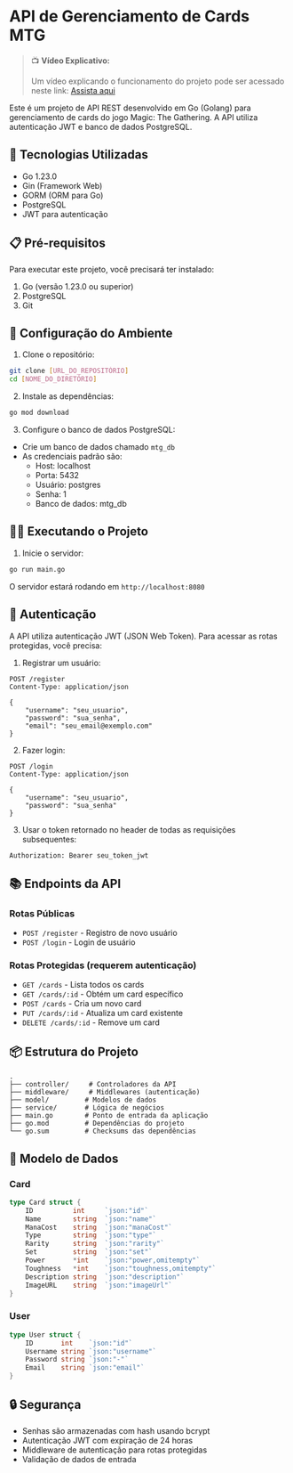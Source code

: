 # API de Gerenciamento de Cards MTG

> 📺 **Vídeo Explicativo:**
>
> Um vídeo explicando o funcionamento do projeto pode ser acessado neste link:
> [Assista aqui](https://drive.google.com/file/d/1AejzjPecQhT-LzgUleQcmXHs2u1G_-J7/view?usp=sharing)

Este é um projeto de API REST desenvolvido em Go (Golang) para gerenciamento de cards do jogo Magic: The Gathering. A API utiliza autenticação JWT e banco de dados PostgreSQL.

## 🚀 Tecnologias Utilizadas

- Go 1.23.0
- Gin (Framework Web)
- GORM (ORM para Go)
- PostgreSQL
- JWT para autenticação

## 📋 Pré-requisitos

Para executar este projeto, você precisará ter instalado:

1. Go (versão 1.23.0 ou superior)
2. PostgreSQL
3. Git

## 🔧 Configuração do Ambiente

1. Clone o repositório:
```bash
git clone [URL_DO_REPOSITÓRIO]
cd [NOME_DO_DIRETÓRIO]
```

2. Instale as dependências:
```bash
go mod download
```

3. Configure o banco de dados PostgreSQL:
- Crie um banco de dados chamado `mtg_db`
- As credenciais padrão são:
  - Host: localhost
  - Porta: 5432
  - Usuário: postgres
  - Senha: 1
  - Banco de dados: mtg_db

## 🏃‍♂️ Executando o Projeto

1. Inicie o servidor:
```bash
go run main.go
```

O servidor estará rodando em `http://localhost:8080`

## 🔐 Autenticação

A API utiliza autenticação JWT (JSON Web Token). Para acessar as rotas protegidas, você precisa:

1. Registrar um usuário:
```http
POST /register
Content-Type: application/json

{
    "username": "seu_usuario",
    "password": "sua_senha",
    "email": "seu_email@exemplo.com"
}
```

2. Fazer login:
```http
POST /login
Content-Type: application/json

{
    "username": "seu_usuario",
    "password": "sua_senha"
}
```

3. Usar o token retornado no header de todas as requisições subsequentes:
```
Authorization: Bearer seu_token_jwt
```

## 📚 Endpoints da API

### Rotas Públicas
- `POST /register` - Registro de novo usuário
- `POST /login` - Login de usuário

### Rotas Protegidas (requerem autenticação)
- `GET /cards` - Lista todos os cards
- `GET /cards/:id` - Obtém um card específico
- `POST /cards` - Cria um novo card
- `PUT /cards/:id` - Atualiza um card existente
- `DELETE /cards/:id` - Remove um card

## 📦 Estrutura do Projeto

```
.
├── controller/     # Controladores da API
├── middleware/     # Middlewares (autenticação)
├── model/         # Modelos de dados
├── service/       # Lógica de negócios
├── main.go        # Ponto de entrada da aplicação
├── go.mod         # Dependências do projeto
└── go.sum         # Checksums das dependências
```

## 🔄 Modelo de Dados

### Card
```go
type Card struct {
    ID          int     `json:"id"`
    Name        string  `json:"name"`
    ManaCost    string  `json:"manaCost"`
    Type        string  `json:"type"`
    Rarity      string  `json:"rarity"`
    Set         string  `json:"set"`
    Power       *int    `json:"power,omitempty"`
    Toughness   *int    `json:"toughness,omitempty"`
    Description string  `json:"description"`
    ImageURL    string  `json:"imageUrl"`
}
```

### User
```go
type User struct {
    ID       int    `json:"id"`
    Username string `json:"username"`
    Password string `json:"-"`
    Email    string `json:"email"`
}
```

## 🔒 Segurança

- Senhas são armazenadas com hash usando bcrypt
- Autenticação JWT com expiração de 24 horas
- Middleware de autenticação para rotas protegidas
- Validação de dados de entrada
